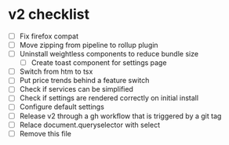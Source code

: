 # v2 checklist

- [ ] Fix firefox compat
- [ ] Move zipping from pipeline to rollup plugin
- [ ] Uninstall weightless components to reduce bundle size
  - [ ] Create toast component for settings page
- [ ] Switch from htm to tsx
- [ ] Put price trends behind a feature switch
- [ ] Check if services can be simplified
- [ ] Check if settings are rendered correctly on initial install
- [ ] Configure default settings
- [ ] Release v2 through a gh workflow that is triggered by a git tag
- [ ] Relace document.queryselector with select
- [ ] Remove this file
